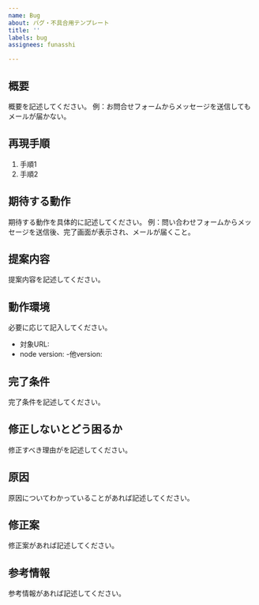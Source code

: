 ```yaml
---
name: Bug
about: バグ・不具合用テンプレート
title: ''
labels: bug
assignees: funasshi

---
```


## 概要
概要を記述してください。
例：お問合せフォームからメッセージを送信してもメールが届かない。

## 再現手順
1. 手順1
2. 手順2

## 期待する動作
期待する動作を具体的に記述してください。
例：問い合わせフォームからメッセージを送信後、完了画面が表示され、メールが届くこと。

## 提案内容
提案内容を記述してください。

## 動作環境
必要に応じて記入してください。
- 対象URL:
- node version:
-他version:

## 完了条件
完了条件を記述してください。

## 修正しないとどう困るか
修正すべき理由がを記述してください。

## 原因
原因についてわかっていることがあれば記述してください。

## 修正案
修正案があれば記述してください。

## 参考情報
参考情報があれば記述してください。

